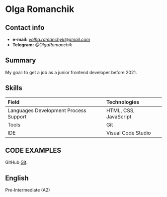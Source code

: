 
Olga Romanchik
======

Contact info	
------
-	**e-mail:** *volha.ramanchyk@gmail.com*
-	**Telegram:** *@OlgaRomanchik*

Summary
------
My goal: to get a job as a junior frontend developer before 2021.

Skills
------

Field	       | Technologies
:--------------| :-----------------------
Languages Development Process Support    |	HTML, CSS, JavaScript
Tools	       |    Git
IDE	           |     Visual Code Studio
	           
CODE EXAMPLES
-------------
GitHub [Git](https://github.com/OlgaR-k).



English
------
Pre-Intermediate (A2)


